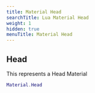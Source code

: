 ```yaml
---
title: Material Head
searchTitle: Lua Material Head
weight: 1
hidden: true
menuTitle: Material Head
---
```

## Head

This represents a Head Material
```lua
Material.Head
```